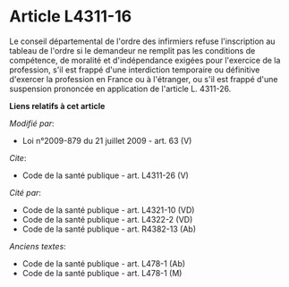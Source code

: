 # Article L4311-16

Le conseil départemental de l'ordre des infirmiers refuse l'inscription au tableau de l'ordre si le demandeur ne remplit pas
les conditions de compétence, de moralité et d'indépendance exigées pour l'exercice de la profession, s'il est frappé d'une
interdiction temporaire ou définitive d'exercer la profession en France ou à l'étranger, ou s'il est frappé d'une suspension
prononcée en application de l'article L. 4311-26.

**Liens relatifs à cet article**

_Modifié par_:

  - Loi n°2009-879 du 21 juillet 2009 - art. 63 (V)

_Cite_:

  - Code de la santé publique - art. L4311-26 (V)

_Cité par_:

  - Code de la santé publique - art. L4321-10 (VD)
  - Code de la santé publique - art. L4322-2 (VD)
  - Code de la santé publique - art. R4382-13 (Ab)

_Anciens textes_:

  - Code de la santé publique - art. L478-1 (Ab)
  - Code de la santé publique - art. L478-1 (M)
